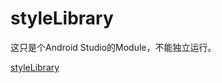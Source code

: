 # styleLibrary

这只是个Android Studio的Module，不能独立运行。

[styleLibrary](https://github.com/niyueming/styleLibrary.git)

